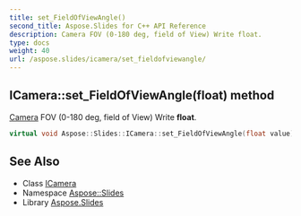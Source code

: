 ```yaml
---
title: set_FieldOfViewAngle()
second_title: Aspose.Slides for C++ API Reference
description: Camera FOV (0-180 deg, field of View) Write float.
type: docs
weight: 40
url: /aspose.slides/icamera/set_fieldofviewangle/
---
```

## ICamera::set_FieldOfViewAngle(float) method


[Camera](../../camera/) FOV (0-180 deg, field of View) Write **float**.

```cpp
virtual void Aspose::Slides::ICamera::set_FieldOfViewAngle(float value)=0
```

## See Also

* Class [ICamera](../)
* Namespace [Aspose::Slides](../../)
* Library [Aspose.Slides](../../../)